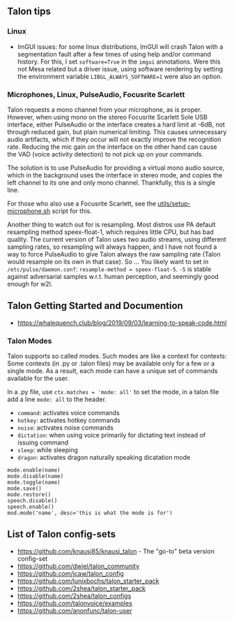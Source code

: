 Talon tips
-----------------

### Linux

* ImGUI issues: for some linux distributions, ImGUI will crash Talon with a segmentation fault after a few times of using help and/or command history.
  For this, I set `software=True` in the `imgui` annotations.
  Were this not Mesa related but a driver issue, using software rendering by setting the environment variable `LIBGL_ALWAYS_SOFTWARE=1` were also an option.

### Microphones, Linux, PulseAudio, Focusrite Scarlett

Talon requests a mono channel from your microphone, as is proper.
However, when using mono on the stereo Focusrite Scarlett Sole USB interface, either PulseAudio or the interface creates a hard limit at -6dB, not through reduced gain, but plain numerical limiting.
This causes unnecessary audio artifacts, which if they occur will not exactly improve the recognition rate.
Reducing the mic gain on the interface on the other hand can cause the VAD (voice activity detection) to not pick up on your commands.

The solution is to use PulseAudio for providing a virtual mono audio source, which in the background uses the interface in stereo mode, and copies the left channel to its one and only mono channel.
Thankfully, this is a single line.

For those who also use a Focusrite Scarlett, see the [utils/setup-microphone.sh](utils/setup-microphone.sh) script for this.

Another thing to watch out for is resampling.
Most distros use PA default resampling method speex-float-1, which requires little CPU, but has bad quality.
The current version of Talon uses two audio streams, using different sampling rates, so resampling will always happen, and I have not found a way to force PulseAudio to give Talon always the raw sampling rate (Talon would resample on its own in that case).
So ...
You likely want to set in `/etc/pulse/daemon.conf`: `resample-method = speex-float-5`.
`-5` is stable against adversarial samples w.r.t. human perception, and seemingly good enough for w2l.


Talon Getting Started and Documention
--------------------------------------

* https://whalequench.club/blog/2019/09/03/learning-to-speak-code.html

### Talon Modes

Talon supports so called modes.
Such modes are like a context for contexts:
Some contexts (in .py or .talon files) may be available only for a few or a single mode.
As a result, each mode can have a unique set of commands available for the user.

In a .py file, use `ctx.matches = 'mode: all'` to set the mode, in a talon file add a line `mode: all` to the header.

* `command`: activates voice commands
* `hotkey`: activates hotkey commands
* `noise`: activates noise commands
* `dictation`: when using voice primarily for dictating text instead of issuing command
* `sleep`: while sleeping
* `dragon`: activates dragon naturally speaking dicatation mode

```
mode.enable(name)
mode.disable(name)
mode.toggle(name)
mode.save()
mode.restore()
speech.disable()
speech.enable()
mod.mode('name', desc='this is what the mode is for')
```


List of Talon config-sets
--------------------------

* https://github.com/knausj85/knausj_talon - The "go-to" beta version config-set
* https://github.com/dwiel/talon_community
* https://github.com/jcaw/talon_config
* https://github.com/lunixbochs/talon_starter_pack
* https://github.com/2shea/talon_starter_pack
* https://github.com/2shea/talon_configs
* https://github.com/talonvoice/examples
* https://github.com/anonfunc/talon-user

